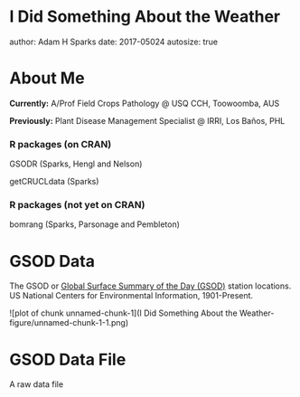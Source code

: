 I Did Something About the Weather
========================================================
author: Adam H Sparks
date: 2017-05024
autosize: true

About Me
========================================================

**Currently:** A/Prof Field Crops Pathology @ USQ CCH, Toowoomba, AUS

**Previously:** Plant Disease Management Specialist @ IRRI, Los Baños, PHL

### R packages (on CRAN)

GSODR (Sparks, Hengl and Nelson)

getCRUCLdata (Sparks)

### R packages (not yet on CRAN)

bomrang (Sparks, Parsonage and Pembleton)

GSOD Data
========================================================

The GSOD or [Global Surface Summary of the Day (GSOD)](https://data.noaa.gov/dataset/global-surface-summary-of-the-day-gsod) station locations. US National Centers for Environmental Information, 1901-Present.

![plot of chunk unnamed-chunk-1](I Did Something About the Weather-figure/unnamed-chunk-1-1.png)

GSOD Data File
========================================================

A raw data file


